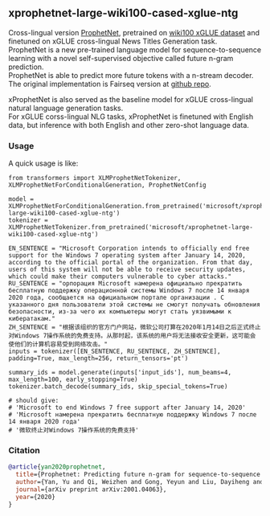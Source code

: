 ## xprophetnet-large-wiki100-cased-xglue-ntg
Cross-lingual version [ProphetNet](https://arxiv.org/abs/2001.04063), pretrained on [wiki100 xGLUE dataset](https://arxiv.org/abs/2004.01401) and finetuned on xGLUE cross-lingual News Titles Generation task.  
ProphetNet is a new pre-trained language model for sequence-to-sequence learning with a novel self-supervised objective called future n-gram prediction.  
ProphetNet is able to predict more future tokens with a n-stream decoder. The original implementation is Fairseq version at [github repo](https://github.com/microsoft/ProphetNet).   

xProphetNet is also served as the baseline model for xGLUE cross-lingual natural language generation tasks.  
For xGLUE corss-lingual NLG tasks, xProphetNet is finetuned with English data, but inference with both English and other zero-shot language data.  
### Usage
A quick usage is like: 
```
from transformers import XLMProphetNetTokenizer, XLMProphetNetForConditionalGeneration, ProphetNetConfig

model = XLMProphetNetForConditionalGeneration.from_pretrained('microsoft/xprophetnet-large-wiki100-cased-xglue-ntg')
tokenizer = XLMProphetNetTokenizer.from_pretrained('microsoft/xprophetnet-large-wiki100-cased-xglue-ntg')

EN_SENTENCE = "Microsoft Corporation intends to officially end free support for the Windows 7 operating system after January 14, 2020, according to the official portal of the organization. From that day, users of this system will not be able to receive security updates, which could make their computers vulnerable to cyber attacks."
RU_SENTENCE = "орпорация Microsoft намерена официально прекратить бесплатную поддержку операционной системы Windows 7 после 14 января 2020 года, сообщается на официальном портале организации . С указанного дня пользователи этой системы не смогут получать обновления безопасности, из-за чего их компьютеры могут стать уязвимыми к кибератакам."
ZH_SENTENCE = "根据该组织的官方门户网站，微软公司打算在2020年1月14日之后正式终止对Windows 7操作系统的免费支持。从那时起，该系统的用户将无法接收安全更新，这可能会使他们的计算机容易受到网络攻击。"
inputs = tokenizer([EN_SENTENCE, RU_SENTENCE, ZH_SENTENCE], padding=True, max_length=256, return_tensors='pt')

summary_ids = model.generate(inputs['input_ids'], num_beams=4, max_length=100, early_stopping=True)
tokenizer.batch_decode(summary_ids, skip_special_tokens=True)

# should give:
# 'Microsoft to end Windows 7 free support after January 14, 2020'
# 'Microsoft намерена прекратить бесплатную поддержку Windows 7 после 14 января 2020 года'
# '微软终止对Windows 7操作系统的免费支持'
```
### Citation
```bibtex
@article{yan2020prophetnet,
  title={Prophetnet: Predicting future n-gram for sequence-to-sequence pre-training},
  author={Yan, Yu and Qi, Weizhen and Gong, Yeyun and Liu, Dayiheng and Duan, Nan and Chen, Jiusheng and Zhang, Ruofei and Zhou, Ming},
  journal={arXiv preprint arXiv:2001.04063},
  year={2020}
}
```
